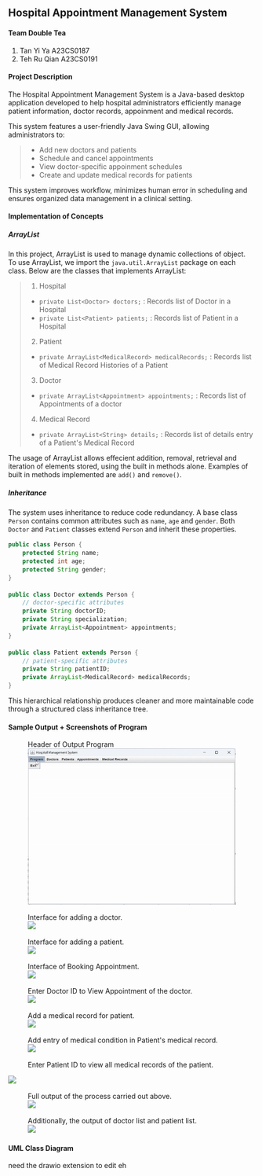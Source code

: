 ## Hospital Appointment Management System

#### Team Double Tea
1. Tan Yi Ya A23CS0187
2. Teh Ru Qian A23CS0191

#### Project Description
The Hospital Appointment Management System is a Java-based desktop application developed to help hospital administrators efficiently manage patient information, doctor records, appoinment and medical records.

This system features a user-friendly Java Swing GUI, allowing administrators to: 
>- Add new doctors and patients
>- Schedule and cancel appointments
>- View doctor-specific appoinment schedules
>- Create and update medical records for patients

This system improves workflow, minimizes human error in scheduling and ensures organized data management in a clinical setting. 

#### Implementation of Concepts

##### ArrayList
In this project, ArrayList is used to manage dynamic collections of object. To use ArrayList, we import the ```java.util.ArrayList``` package on each class. Below are the classes that implements ArrayList:
>1. Hospital
>- ```private List<Doctor> doctors;``` : Records list of Doctor in a Hospital
>- ```private List<Patient> patients;``` : Records list of Patient in a Hospital
>2. Patient
>- ```private ArrayList<MedicalRecord> medicalRecords;``` : Records list of Medical Record Histories of a Patient
>3. Doctor
>- ```private ArrayList<Appointment> appointments;``` : Records list of Appointments of a doctor
>4. Medical Record
>- ```private ArrayList<String> details;``` : Records list of details entry of a Patient's Medical Record

The usage of ArrayList allows effecient addition, removal, retrieval and iteration of elements stored, using the built in methods alone. Examples of built in methods implemented are ```add()``` and ```remove()```.

##### Inheritance
The system uses inheritance to reduce code redundancy. A base class ```Person``` contains common attributes such as ```name```, ```age``` and ```gender```. Both ```Doctor``` and ```Patient``` classes extend ```Person``` and inherit these properties. 
``` java
public class Person {
    protected String name;
    protected int age;
    protected String gender;
}

public class Doctor extends Person {
    // doctor-specific attributes
    private String doctorID;
    private String specialization;
    private ArrayList<Appointment> appointments;
}

public class Patient extends Person {
    // patient-specific attributes
    private String patientID;
    private ArrayList<MedicalRecord> medicalRecords;
}
```
This hierarchical relationship produces cleaner and more maintainable code through a structured class inheritance tree. 


#### Sample Output + Screenshots of Program

<figure>
<figcaption>Header of Output Program</figcaption>
    <img src="/img/header_menu.gif">
    
</figure>

<figure>
<figcaption>Interface for adding a doctor.</figcaption>
    <img src="/img/addDoc1.png"> 
</figure>

<figure>
<figcaption>Interface for adding a patient.</figcaption>
    <img src="/img/addPatient.png">
</figure>

<figure>
<figcaption>Interface of Booking Appointment.</figcaption>
    <img src="/img/bookApp.png">
</figure>

<figure>
<figcaption>Enter Doctor ID to View Appointment of the doctor.</figcaption>
    <img src="/img/viewDocApp.png">
</figure>

<figure>
 <figcaption>Add a medical record for patient.</figcaption>
    <img src="/img/addMedRec.png">
</figure>

<figure>
<figcaption>Add entry of medical condition in Patient's medical record.</figcaption>
    <img src="/img/addEntry.png">
</figure>

<figure>
<figcaption>Enter Patient ID to view all medical records of the patient.</figcaption>
</figure>
    <img src="/img/printMedRecord.png">

<figure>
<figcaption>Full output of the process carried out above.</figcaption>
    <img src="/img/out1.png">
</figure>

<figure>
<figcaption>Additionally, the output of doctor list and patient list.<figcaption>
    <img src="/img/out2.png">
</figure>

#### UML Class Diagram
need the drawio extension to edit eh